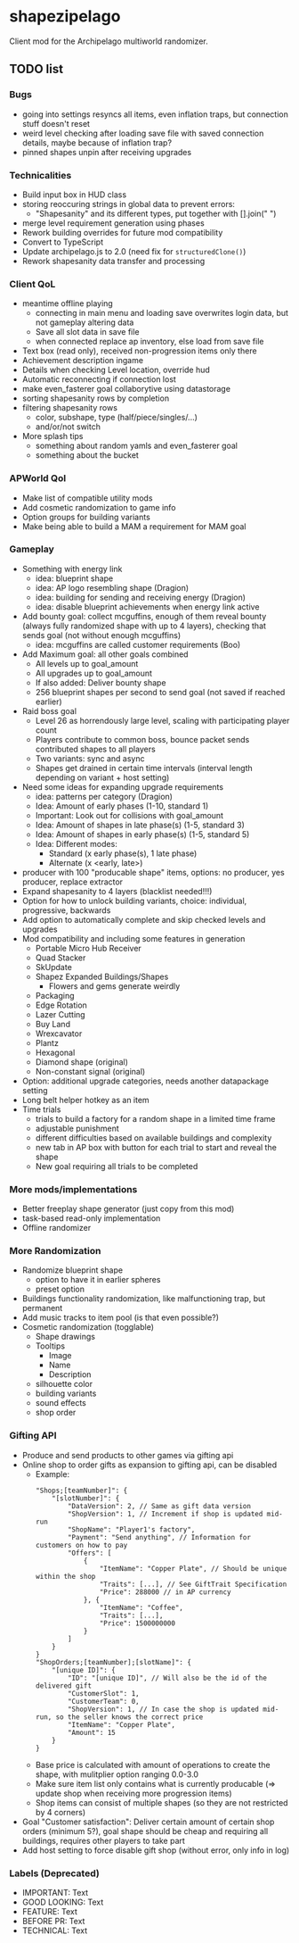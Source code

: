 # shapezipelago
Client mod for the Archipelago multiworld randomizer.

## TODO list

### Bugs
- going into settings resyncs all items, even inflation traps, but connection stuff doesn't reset
- weird level checking after loading save file with saved connection details, maybe because of inflation trap?
- pinned shapes unpin after receiving upgrades

### Technicalities 
- Build input box in HUD class
- storing reoccuring strings in global data to prevent errors:
  - "Shapesanity" and its different types, put together with [].join(" ")
- merge level requirement generation using phases
- Rework building overrides for future mod compatibility
- Convert to TypeScript
- Update archipelago.js to 2.0 (need fix for `structuredClone()`)
- Rework shapesanity data transfer and processing

### Client QoL
- meantime offline playing
  - connecting in main menu and loading save overwrites login data, but not gameplay altering data
  - Save all slot data in save file
  - when connected replace ap inventory, else load from save file
- Text box (read only), received non-progression items only there
- Achievement description ingame
- Details when checking Level location, override hud
- Automatic reconnecting if connection lost
- make even_fasterer goal collaborytive using datastorage
- sorting shapesanity rows by completion
- filtering shapesanity rows
  - color, subshape, type (half/piece/singles/...)
  - and/or/not switch
- More splash tips
  - something about random yamls and even_fasterer goal
  - something about the bucket
 
### APWorld Qol
- Make list of compatible utility mods
- Add cosmetic randomization to game info
- Option groups for building variants
- Make being able to build a MAM a requirement for MAM goal

### Gameplay
- Something with energy link
  - idea: blueprint shape
  - idea: AP logo resembling shape (Dragion)
  - idea: building for sending and receiving energy (Dragion)
  - idea: disable blueprint achievements when energy link active
- Add bounty goal: collect mcguffins, enough of them reveal bounty (always fully randomized shape with up to 4 layers), checking that sends goal (not without enough mcguffins)
  - idea: mcguffins are called customer requirements (Boo)
- Add Maximum goal: all other goals combined
  - All levels up to goal_amount
  - All upgrades up to goal_amount
  - If also added: Deliver bounty shape
  - 256 blueprint shapes per second to send goal (not saved if reached earlier)
- Raid boss goal
  - Level 26 as horrendously large level, scaling with participating player count
  - Players contribute to common boss, bounce packet sends contributed shapes to all players
  - Two variants: sync and async
  - Shapes get drained in certain time intervals (interval length depending on variant + host setting)
- Need some ideas for expanding upgrade requirements
  - idea: patterns per category (Dragion)
  - Idea: Amount of early phases (1-10, standard 1)
  - Important: Look out for collisions with goal_amount
  - Idea: Amount of shapes in late phase(s) (1-5, standard 3)
  - Idea: Amount of shapes in early phase(s) (1-5, standard 5)
  - Idea: Different modes:
    - Standard (x early phase(s), 1 late phase)
    - Alternate (x <early, late>)
- producer with 100 "producable shape" items, options: no producer, yes producer, replace extractor
- Expand shapesanity to 4 layers (blacklist needed!!!)
- Option for how to unlock building variants, choice: individual, progressive, backwards
- Add option to automatically complete and skip checked levels and upgrades
- Mod compatibility and including some features in generation
  - Portable Micro Hub Receiver
  - Quad Stacker
  - SkUpdate
  - Shapez Expanded Buildings/Shapes
    - Flowers and gems generate weirdly
  - Packaging
  - Edge Rotation
  - Lazer Cutting
  - Buy Land
  - Wrexcavator
  - Plantz
  - Hexagonal
  - Diamond shape (original)
  - Non-constant signal (original) 
- Option: additional upgrade categories, needs another datapackage setting
- Long belt helper hotkey as an item
- Time trials
  - trials to build a factory for a random shape in a limited time frame
  - adjustable punishment
  - different difficulties based on available buildings and complexity
  - new tab in AP box with button for each trial to start and reveal the shape
  - New goal requiring all trials to be completed

### More mods/implementations
- Better freeplay shape generator (just copy from this mod) 
- task-based read-only implementation
- Offline randomizer

### More Randomization
- Randomize blueprint shape
  - option to have it in earlier spheres
  - preset option
- Buildings functionality randomization, like malfunctioning trap, but permanent
- Add music tracks to item pool (is that even possible?)
- Cosmetic randomization (togglable)
  - Shape drawings
  - Tooltips
    - Image
    - Name
    - Description
  - silhouette color
  - building variants
  - sound effects
  - shop order

### Gifting API
- Produce and send products to other games via gifting api
- Online shop to order gifts as expansion to gifting api, can be disabled
  - Example:
    ```
    "Shops;[teamNumber]": {
        "[slotNumber]": {
            "DataVersion": 2, // Same as gift data version
            "ShopVersion": 1, // Increment if shop is updated mid-run
            "ShopName": "Player1's factory",
            "Payment": "Send anything", // Information for customers on how to pay
            "Offers": [
                {
                    "ItemName": "Copper Plate", // Should be unique within the shop
                    "Traits": [...], // See GiftTrait Specification
                    "Price": 288000 // in AP currency
                }, {
                    "ItemName": "Coffee",
                    "Traits": [...],
                    "Price": 1500000000
                }
            ]
        }
    }
    "ShopOrders;[teamNumber];[slotName]": {
        "[unique ID]": {
            "ID": "[unique ID]", // Will also be the id of the delivered gift
            "CustomerSlot": 1,
            "CustomerTeam": 0,
            "ShopVersion": 1, // In case the shop is updated mid-run, so the seller knows the correct price
            "ItemName": "Copper Plate",
            "Amount": 15
        }
    }
    ```
  - Base price is calculated with amount of operations to create the shape, with mulitplier option ranging 0.0-3.0
  - Make sure item list only contains what is currently producable (=> update shop when receiving more progression items)
  - Shop items can consist of multiple shapes (so they are not restricted by 4 corners)
- Goal "Customer satisfaction": Deliver certain amount of certain shop orders (minimum 5?), goal shape should be cheap and requiring all buildings, requires other players to take part
- Add host setting to force disable gift shop (without error, only info in log) 

### Labels (Deprecated)
- IMPORTANT:    Text
- GOOD LOOKING: Text
- FEATURE:      Text
- BEFORE PR:    Text
- TECHNICAL:    Text
